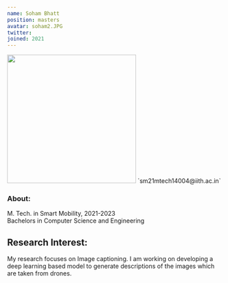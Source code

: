```yaml
---
name: Soham Bhatt
position: masters
avatar: soham2.JPG
twitter: 
joined: 2021
---
```


<img width="300" src="{{site.baseurl}}/images/people/{{page.avatar}}" data-action="zoom">
 <i class="fa fa-envelope-o"></i> `sm21mtech14004@iith.ac.in`<br>

<!--## About Me
I'm a master's student in Data Science, doing my independent study and thesis with Dr. Kording. I also work full-time as a programmer for Dr. Michael Kahana and Penn's Computational Memory Lab. 

## My interests-->
### About:
M. Tech. in Smart Mobility, 2021-2023
<br>
Bachelors in Computer Science and Engineering

## Research Interest:
<p style="text-align:justify">

My research focuses on Image captioning. I am working on developing a deep learning based model to generate descriptions of the images which are taken from drones.
</p>